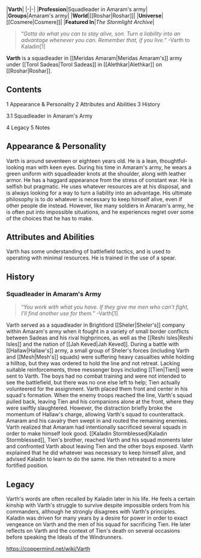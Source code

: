 |**Varth**|
|-|-|
|**Profession**|Squadleader in Amaram's army|
|**Groups**|Amaram's army|
|**World**|[[Roshar\|Roshar]]|
|**Universe**|[[Cosmere\|Cosmere]]|
|**Featured In**|*The Stormlight Archive*|

>“*Gotta do what you can to stay alive, son. Turn a liability into an advantage whenever you can. Remember that, if you live.*”
\-Varth to Kaladin[1]


**Varth** is a squadleader in [[Meridas Amaram\|Meridas Amaram's]] army under [[Torol Sadeas\|Torol Sadeas]] in [[Alethkar\|Alethkar]] on [[Roshar\|Roshar]].

## Contents

1 Appearance & Personality
2 Attributes and Abilities
3 History

3.1 Squadleader in Amaram's Army


4 Legacy
5 Notes


## Appearance & Personality
Varth is around seventeen or eighteen years old. He is a lean, thoughtful-looking man with keen eyes. During his time in Amaram's army, he wears a green uniform with squadleader knots at the shoulder, along with leather armor. He has a haggard appearance from the stress of constant war.
He is selfish but pragmatic. He uses whatever resources are at his disposal, and is always looking for a way to turn a liability into an advantage. His ultimate philosophy is to do whatever is necessary to keep himself alive, even if other people die instead. However, like many soldiers in Amaram's army, he is often put into impossible situations, and he experiences regret over some of the choices that he has to make.

## Attributes and Abilities
Varth has some understanding of battlefield tactics, and is used to operating with minimal resources. He is trained in the use of a spear.

## History
### Squadleader in Amaram's Army
>“*You work with what you have. If they give me men who can’t fight, I’ll find another use for them.*”
\-Varth[1]

Varth served as a squadleader in Brightlord [[Sheler\|Sheler's]] company within Amaram's army when it fought in a variety of small border conflicts between Sadeas and his rival highprinces, as well as the [[Reshi Isles\|Reshi Isles]] and the nation of [[Jah Keved\|Jah Keved]]. During a battle with [[Hallaw\|Hallaw's]] army, a small group of Sheler's forces (including Varth and [[Mesh\|Mesh's]] squads) were suffering heavy casualties while holding a hilltop, but they was ordered to hold the line and not retreat. Lacking suitable reinforcements, three messenger boys including [[Tien\|Tien]] were sent to Varth. The boys had no combat training and were not intended to see the battlefield, but there was no one else left to help; Tien actually volunteered for the assignment. Varth placed them front and center in his squad's formation. When the enemy troops reached the line, Varth's squad pulled back, leaving Tien and his companions alone at the front, where they were swiftly slaughtered. However, the distraction briefly broke the momentum of Hallaw's charge, allowing Varth's squad to counterattack. Amaram and his cavalry then swept in and routed the remaining enemies. Varth realized that Amaram had intentionally sacrificed several squads in order to make himself look good.
[[Kaladin Stormblessed\|Kaladin Stormblessed]], Tien's brother, reached Varth and his squad moments later and confronted Varth about leaving Tien and the other boys exposed. Varth explained that he did whatever was necessary to keep himself alive, and advised Kaladin to learn to do the same. He then retreated to a more fortified position.

## Legacy
Varth's words are often recalled by Kaladin later in his life. He feels a certain kinship with Varth's struggle to survive despite impossible orders from his commanders, although he strongly disagrees with Varth's principles. Kaladin was driven for many years by a desire for power in order to exact vengeance on Varth and the men of his squad for sacrificing Tien. He later reflects on Varth and the context of Tien's death on several occasions before speaking the Ideals of the Windrunners.



https://coppermind.net/wiki/Varth